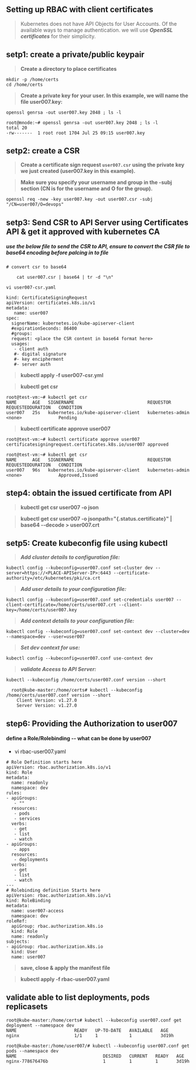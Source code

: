 ## Setting up RBAC with client certificates

> Kubernetes does not have API Objects for User Accounts. Of the available ways to manage authentication. we will use ***OpenSSL certificates*** for their simplicity. 

## setp1: create a private/public keypair 

> **Create a directory to place certificates**

```
mkdir -p /home/certs
cd /home/certs
```

> **Create a private key for your user. In this example, we will name the file user007.key:**

`openssl genrsa -out user007.key 2048 ; ls -l`

```
root@mnode:~# openssl genrsa -out user007.key 2048 ; ls -l 
total 20
-rw-------  1 root root 1704 Jul 25 09:15 user007.key

```

## setp2: create a CSR

> **Create a certificate sign request `user007.csr` using the private key we just created (user007.key in this example).** 

> **Make sure you specify your username and group in the -subj section (CN is for the username and O for the group).**

   `openssl req -new -key user007.key -out user007.csr -subj "/CN=user007/O=devops"`


## setp3: Send CSR to API Server using Certificates API & get it approved with kubernetes CA 

##### use the below file to send the CSR to API, ensure to convert the CSR file to base64 encoding before palcing in to file 
```
# convert csr to base64  

    cat user007.csr | base64 | tr -d "\n"

vi user007-csr.yaml 

kind: CertificateSigningRequest
apiVersion: certificates.k8s.io/v1
metadata:
   name: user007
spec:
  signerName: kubernetes.io/kube-apiserver-client
  #expirationSeconds: 86400
  #groups:
  request: <place the CSR content in base64 format here>
  usages:
   - client auth
   #- digital signature
   #- key encipherment
   #- server auth
```

> **kubectl apply -f user007-csr.yml**

> **kubectl get csr**
```
root@test-vm:~# kubectl get csr
NAME      AGE   SIGNERNAME                            REQUESTOR          REQUESTEDDURATION   CONDITION
user007   25s   kubernetes.io/kube-apiserver-client   kubernetes-admin   <none>              Pending
```

> **kubectl certificate approve user007**

```
root@test-vm:~# kubectl certificate approve user007
certificatesigningrequest.certificates.k8s.io/user007 approved

root@test-vm:~# kubectl get csr
NAME      AGE   SIGNERNAME                            REQUESTOR          REQUESTEDDURATION   CONDITION
user007   96s   kubernetes.io/kube-apiserver-client   kubernetes-admin   <none>              Approved,Issued
```

## step4: obtain the issued certificate from API 

> **kubectl get csr user007 -o json** 

> **kubectl get csr user007 -o jsonpath="{.status.certificate}" | base64 --decode > user007.crt**

## setp5: Create kubeconfig file using kubectl 

> ***Add cluster details to configuration file:***
 
  `kubectl config --kubeconfig=user007.conf set-cluster dev --server=https://<PLACE-APIServer-IP>:6443 --certificate-authority=/etc/kubernetes/pki/ca.crt`

> ***Add user details to your configuration file:***
 
  `kubectl config --kubeconfig=user007.conf set-credentials user007 --client-certificate=/home/certs/user007.crt --client-key=/home/certs/user007.key`

> ***Add context details to your configuration file:***
 
  `kubectl config --kubeconfig=user007.conf set-context dev --cluster=dev --namespace=dev --user=user007`
  
> ***Set dev context for use:***

  `kubectl config --kubeconfig=user007.conf use-context dev`
  
> ***validate Aceess to API Server:***

  `kubectl --kubeconfig /home/certs/user007.conf version --short`

``` 
  root@kube-master:/home/certs# kubectl --kubeconfig /home/certs/user007.conf version --short
	Client Version: v1.27.0
	Server Version: v1.27.0
```

## step6: Providing the Authorization to user007

#### define a Role/Rolebinding -- what can be done by user007

* vi rbac-user007.yaml 

```
# Role Definition starts here 
apiVersion: rbac.authorization.k8s.io/v1
kind: Role
metadata:
  name: readonly
  namespace: dev
rules:
- apiGroups:
   - ""
  resources:
   - pods
   - services
  verbs:
   - get
   - list
   - watch
- apiGroups:
   - apps
  resources:
   - deployments
  verbs:
   - get
   - list
   - watch
---
# Rolebinding definition Starts here 
apiVersion: rbac.authorization.k8s.io/v1
kind: RoleBinding
metadata:
  name: user007-access
  namespace: dev
roleRef:
  apiGroup: rbac.authorization.k8s.io
  kind: Role
  name: readonly
subjects:
- apiGroup: rbac.authorization.k8s.io
  kind: User
  name: user007
```

> **save, close & apply the manifest file**

> **kubectl apply -f rbac-user007.yaml**


## validate able to list deployments, pods replicasets 

```
root@kube-master:/home/certs# kubectl --kubeconfig user007.conf get deployment --namespace dev
NAME                      READY   UP-TO-DATE   AVAILABLE   AGE
nginx                     1/1     1            1           3d19h
```

```
root@kube-master:/home/user007/# kubectl --kubeconfig user007.conf get pods --namespace dev
NAME                                 DESIRED   CURRENT   READY   AGE
nginx-778676476b                     1         1         1       3d19h
```